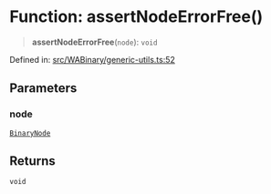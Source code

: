 # Function: assertNodeErrorFree()

> **assertNodeErrorFree**(`node`): `void`

Defined in: [src/WABinary/generic-utils.ts:52](https://github.com/Fokusdotid/Baileys/blob/49e815e65b8f4aea31725e09dcf4815734557e39/src/WABinary/generic-utils.ts#L52)

## Parameters

### node

[`BinaryNode`](../type-aliases/BinaryNode.md)

## Returns

`void`
